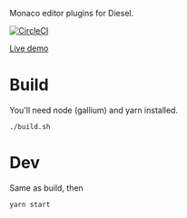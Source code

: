 Monaco editor plugins for Diesel.

[![CircleCI](https://dl.circleci.com/status-badge/img/gh/IBM/diesel-monaco/tree/main.svg?style=svg)](https://dl.circleci.com/status-badge/redirect/gh/IBM/diesel-monaco/tree/main)

[Live demo](https://ibm.github.io/diesel-monaco/)

# Build

You'll need node (gallium) and yarn installed. 

    ./build.sh

# Dev

Same as build, then

    yarn start